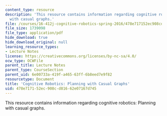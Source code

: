 ```yaml
---
content_type: resource
description: 'This resource contains information regarding cognitive robotics: Planning
  with casual graphs.'
file: /courses/16-412j-cognitive-robotics-spring-2016/478e717152ec908cd81662e07167d745_MIT16_412JS16_L7.pdf
file_size: 1739098
file_type: application/pdf
hide_download: true
hide_download_original: null
learning_resource_types:
- Lecture Notes
license: https://creativecommons.org/licenses/by-nc-sa/4.0/
ocw_type: OCWFile
parent_title: Lecture Notes
parent_type: CourseSection
parent_uid: 6e00733a-419f-a465-63ff-6b8eed7e9f82
resourcetype: Document
title: 'Cognitive Robotics: Planning with Casual Graphs'
uid: 478e7171-52ec-908c-d816-62e07167d745
---
```

This resource contains information regarding cognitive robotics: Planning with casual graphs.
